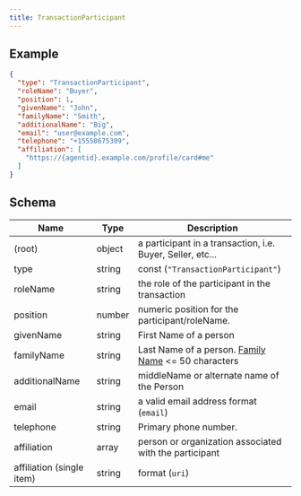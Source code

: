 ```yaml
---
title: TransactionParticipant
---
```

## Example



```json
{
  "type": "TransactionParticipant",
  "roleName": "Buyer",
  "position": 1,
  "givenName": "John",
  "familyName": "Smith",
  "additionalName": "Big",
  "email": "user@example.com",
  "telephone": "+15558675309",
  "affiliation": [
    "https://{agentid}.example.com/profile/card#me"
  ]
}
```
## Schema

| Name | Type | Description |
|---|---|---|
| (root) | object | a participant in a transaction, i.e. Buyer, Seller, etc... |
| type | string | const (`"TransactionParticipant"`)  |
| roleName | string | the role of the participant in the transaction |
| position | number | numeric position for the participant/roleName. |
| givenName | string | First Name of a person |
| familyName | string | Last Name of a person. [Family Name](https://schema.org/familyName) <= 50 characters |
| additionalName | string | middleName or alternate name of the Person |
| email | string | a valid email address format (`email`) |
| telephone | string | Primary phone number. |
| affiliation | array<string> | person or organization associated with the participant |
| affiliation (single item) | string |  format (`uri`) |

